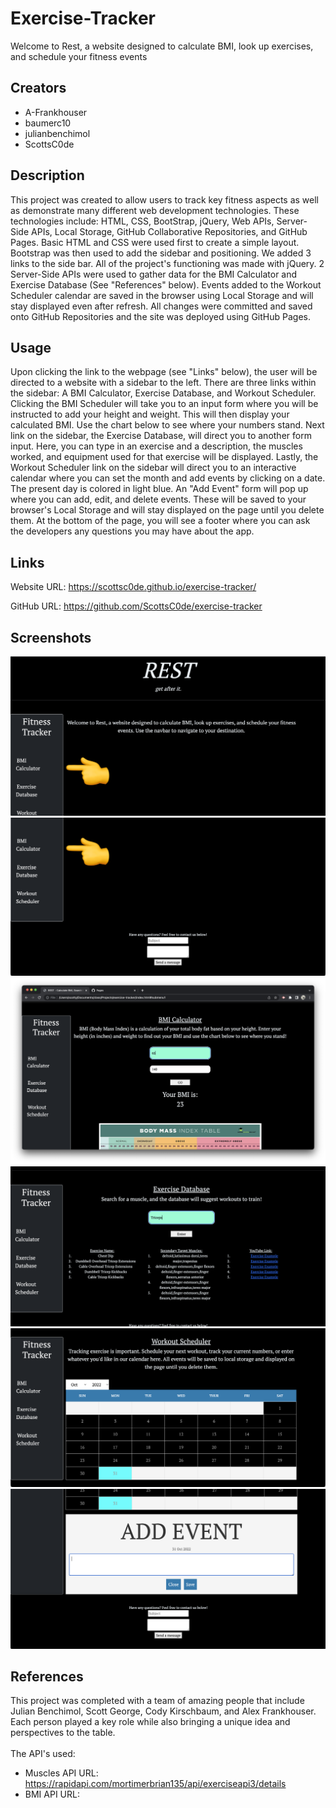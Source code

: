# Exercise-Tracker
Welcome to Rest, a website designed to calculate BMI, look up exercises, and schedule your fitness events

## Creators

-  A-Frankhouser <br/>
-  baumerc10<br/>
-  julianbenchimol<br/>
-  ScottsC0de

## Description

This project was created to allow users to track key fitness aspects as well as demonstrate many different web development technologies. These technologies include: HTML, CSS, BootStrap, jQuery, Web APIs, Server-Side APIs, Local Storage, GitHub Collaborative Repositories, and GitHub Pages. Basic HTML and CSS were used first to create a simple layout. Bootstrap was then used to add the sidebar and positioning. We added 3 links to the side bar. All of the project's functioning was made with jQuery. 2 Server-Side APIs were used to gather data for the BMI Calculator and Exercise Database (See "References" below). Events added to the Workout Scheduler calendar are saved in the browser using Local Storage and will stay displayed even after refresh. All changes were committed and saved onto GitHub Repositories and the site was deployed using GitHub Pages.

## Usage 

Upon clicking the link to the webpage (see "Links" below), the user will be directed to a website with a sidebar to the left. There are three links within the sidebar: A BMI Calculator, Exercise Database, and Workout Scheduler. Clicking the BMI Scheduler will take you to an input form where you will be instructed to add your height and weight. This will then display your calculated BMI. Use the chart below to see where your numbers stand. Next link on the sidebar, the Exercise Database, will direct you to another form input. Here, you can type in an exercise and a description, the muscles worked, and equipment used for that exercise will be displayed. Lastly, the Workout Scheduler link on the sidebar will direct you to an interactive calendar where you can set the month and add events by clicking on a date. The present day is colored in light blue. An "Add Event" form will pop up where you can add, edit, and delete events. These will be saved to your browser's Local Storage and will stay displayed on the page until you delete them. At the bottom of the page, you will see a footer where you can ask the developers any questions you may have about the app.


## Links

Website URL: https://scottsc0de.github.io/exercise-tracker/

GitHub URL: https://github.com/ScottsC0de/exercise-tracker

## Screenshots

![alt text](img/site-pic1.png)
![alt text](img/site-pic2.png)
![alt text](img/site-pic3.png)
![alt text](img/site-pic4.png)
![alt text](img/site-pic5.png)
![alt text](img/site-pic6.png)

## References

This project was completed with a team of amazing people that include Julian Benchimol, Scott George, Cody Kirschbaum, and Alex Frankhouser. Each person played a key role while also bringing a unique idea and perspectives to the table.<br />  
The API's used:
-  Muscles API URL: https://rapidapi.com/mortimerbrian135/api/exerciseapi3/details
-  BMI API URL: